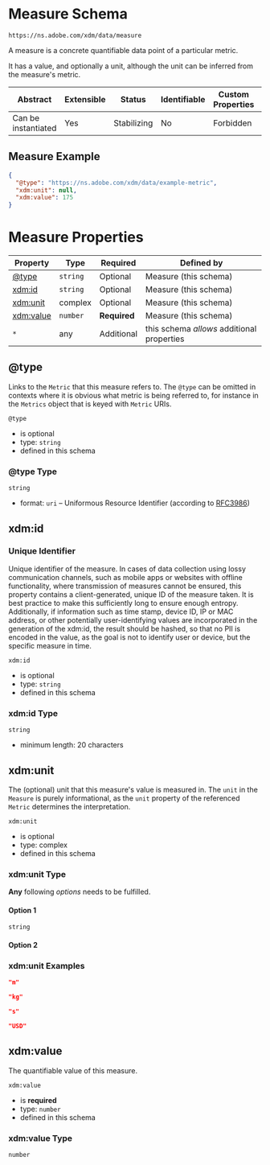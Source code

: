 
# Measure Schema

```
https://ns.adobe.com/xdm/data/measure
```

A measure is a concrete quantifiable data point of a particular metric.

It has a value, and optionally a unit, although the unit can be inferred from the measure's metric.


| Abstract | Extensible | Status | Identifiable | Custom Properties | Additional Properties | Defined In |
|----------|------------|--------|--------------|-------------------|-----------------------|------------|
| Can be instantiated | Yes | Stabilizing | No | Forbidden | Permitted | [data/measure.schema.json](data/measure.schema.json) |

## Measure Example
```json
{
  "@type": "https://ns.adobe.com/xdm/data/example-metric",
  "xdm:unit": null,
  "xdm:value": 175
}
```

# Measure Properties

| Property | Type | Required | Defined by |
|----------|------|----------|------------|
| [@type](#type) | `string` | Optional | Measure (this schema) |
| [xdm:id](#xdmid) | `string` | Optional | Measure (this schema) |
| [xdm:unit](#xdmunit) | complex | Optional | Measure (this schema) |
| [xdm:value](#xdmvalue) | `number` | **Required** | Measure (this schema) |
| `*` | any | Additional | this schema *allows* additional properties |

## @type

Links to the `Metric` that this measure refers to. The `@type` can be omitted in contexts where it is obvious what metric is being referred to, for instance in the `Metrics` object that is keyed with `Metric` URIs.

`@type`
* is optional
* type: `string`
* defined in this schema

### @type Type


`string`
* format: `uri` – Uniformous Resource Identifier (according to [RFC3986](http://tools.ietf.org/html/rfc3986))






## xdm:id
### Unique Identifier

Unique identifier of the measure. In cases of data collection using lossy communication channels, such as mobile apps or websites with offline functionality, where transmission of measures cannot be ensured, this property contains a client-generated, unique ID of the measure taken. It is best practice to make this sufficiently long to ensure enough entropy. Additionally, if information such as time stamp, device ID, IP or MAC address, or other potentially user-identifying values are incorporated in the generation of the xdm:id, the result should be hashed, so that no PII is encoded in the value, as the goal is not to identify user or device, but the specific measure in time.

`xdm:id`
* is optional
* type: `string`
* defined in this schema

### xdm:id Type


`string`
* minimum length: 20 characters





## xdm:unit

The (optional) unit that this measure's value is measured in. The `unit` in the `Measure` is purely informational, as the `unit` property of the referenced `Metric` determines the interpretation.

`xdm:unit`
* is optional
* type: complex
* defined in this schema

### xdm:unit Type


**Any** following *options* needs to be fulfilled.


#### Option 1


`string`



#### Option 2






### xdm:unit Examples

```json
"m"
```

```json
"kg"
```

```json
"s"
```

```json
"USD"
```



## xdm:value

The quantifiable value of this measure.

`xdm:value`
* is **required**
* type: `number`
* defined in this schema

### xdm:value Type


`number`






